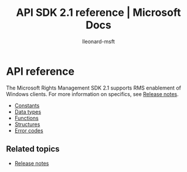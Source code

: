 ﻿---
# required metadata

title: API SDK 2.1 reference | Microsoft Docs
description: Azure Information Protection SDK 2.1 supports RMS enablement of Windows clients.
keywords:
author: lleonard-msft
ms.author: alleonar
manager: mbaldwin
ms.date: 02/23/2017
ms.topic: conceptual
ms.service: information-protection
ms.assetid: 6dcfa840-026b-4728-b53c-2c9c730fcf84
# optional metadata

#ROBOTS:
audience: developer
#ms.devlang:
ms.reviewer: shubhamp
ms.suite: ems
#ms.tgt_pltfrm:
#ms.custom:

---

# API reference

The Microsoft Rights Management SDK 2.1 supports RMS enablement of Windows clients. For more information on specifics, see [Release notes](release-notes-rtm.md).
- [Constants](https://msdn.microsoft.com/library/hh535291.aspx)
- [Data types](https://msdn.microsoft.com/library/hh535288.aspx)
- [Functions](https://msdn.microsoft.com/library/hh535289.aspx)
- [Structures](https://msdn.microsoft.com/library/hh535294.aspx)
- [Error codes](https://msdn.microsoft.com/library/hh535248.aspx)



## Related topics

* [Release notes](release-notes-rtm.md)
